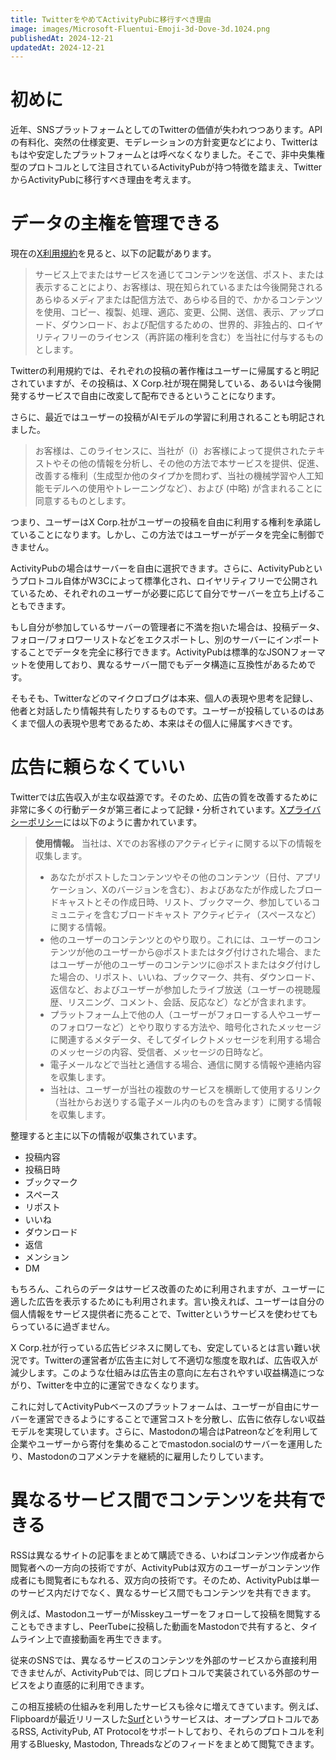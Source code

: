 ```yaml
---
title: TwitterをやめてActivityPubに移行すべき理由
image: images/Microsoft-Fluentui-Emoji-3d-Dove-3d.1024.png
publishedAt: 2024-12-21
updatedAt: 2024-12-21
---
```

# 初めに

近年、SNSプラットフォームとしてのTwitterの価値が失われつつあります。APIの有料化、突然の仕様変更、モデレーションの方針変更などにより、Twitterはもはや安定したプラットフォームとは呼べなくなりました。そこで、非中央集権型のプロトコルとして注目されているActivityPubが持つ特徴を踏まえ、TwitterからActivityPubに移行すべき理由を考えます。

# データの主権を管理できる

現在の[X利用規約](https://x.com/ja/tos)を見ると、以下の記載があります。

> サービス上でまたはサービスを通じてコンテンツを送信、ポスト、または表示することにより、お客様は、現在知られているまたは今後開発されるあらゆるメディアまたは配信方法で、あらゆる目的で、かかるコンテンツを使用、コピー、複製、処理、適応、変更、公開、送信、表示、アップロード、ダウンロード、および配信するための、世界的、非独占的、ロイヤリティフリーのライセンス（再許諾の権利を含む）を当社に付与するものとします。

Twitterの利用規約では、それぞれの投稿の著作権はユーザーに帰属すると明記されていますが、その投稿は、X Corp.社が現在開発している、あるいは今後開発するサービスで自由に改変して配布できるということになります。

さらに、最近ではユーザーの投稿がAIモデルの学習に利用されることも明記されました。

> お客様は、このライセンスに、当社が（i）お客様によって提供されたテキストやその他の情報を分析し、その他の方法で本サービスを提供、促進、改善する権利（生成型か他のタイプかを問わず、当社の機械学習や人工知能モデルへの使用やトレーニングなど）、および (中略) が含まれることに同意するものとします。

つまり、ユーザーはX Corp.社がユーザーの投稿を自由に利用する権利を承諾していることになります。しかし、この方法ではユーザーがデータを完全に制御できません。

ActivityPubの場合はサーバーを自由に選択できます。さらに、ActivityPubというプロトコル自体がW3Cによって標準化され、ロイヤリティフリーで公開されているため、それぞれのユーザーが必要に応じて自分でサーバーを立ち上げることもできます。

もし自分が参加しているサーバーの管理者に不満を抱いた場合は、投稿データ、フォロー/フォロワーリストなどをエクスポートし、別のサーバーにインポートすることでデータを完全に移行できます。ActivityPubは標準的なJSONフォーマットを使用しており、異なるサーバー間でもデータ構造に互換性があるためです。

そもそも、Twitterなどのマイクロブログは本来、個人の表現や思考を記録し、他者と対話したり情報共有したりするものです。ユーザーが投稿しているのはあくまで個人の表現や思考であるため、本来はその個人に帰属すべきです。

# 広告に頼らなくていい

Twitterでは広告収入が主な収益源です。そのため、広告の質を改善するために非常に多くの行動データが第三者によって記録・分析されています。[Xプライバシーポリシー](https://x.com/ja/privacy)には以下のように書かれています。

> **使用情報。** 当社は、Xでのお客様のアクティビティに関する以下の情報を収集します。
>
> -   あなたがポストしたコンテンツやその他のコンテンツ（日付、アプリケーション、Xのバージョンを含む）、およびあなたが作成したブロードキャストとその作成日時、リスト、ブックマーク、参加しているコミュニティを含むブロードキャスト アクティビティ（スペースなど）に関する情報。
> -   他のユーザーのコンテンツとのやり取り。これには、ユーザーのコンテンツが他のユーザーから@ポストまたはタグ付けされた場合、またはユーザーが他のユーザーのコンテンツに@ポストまたはタグ付けした場合の、リポスト、いいね、ブックマーク、共有、ダウンロード、返信など、およびユーザーが参加したライブ放送（ユーザーの視聴履歴、リスニング、コメント、会話、反応など）などが含まれます。
> -   プラットフォーム上で他の人（ユーザーがフォローする人やユーザーのフォロワーなど）とやり取りする方法や、暗号化されたメッセージに関連するメタデータ、そしてダイレクトメッセージを利用する場合のメッセージの内容、受信者、メッセージの日時など。  
> -   電子メールなどで当社と通信する場合、通信に関する情報や連絡内容を収集します。
> -   当社は、ユーザーが当社の複数のサービスを横断して使用するリンク（当社からお送りする電子メール内のものを含みます）に関する情報を収集します。

整理すると主に以下の情報が収集されています。

-   投稿内容
-   投稿日時
-   ブックマーク
-   スペース
-   リポスト
-   いいね
-   ダウンロード
-   返信
-   メンション
-   DM

もちろん、これらのデータはサービス改善のために利用されますが、ユーザーに適した広告を表示するためにも利用されます。言い換えれば、ユーザーは自分の個人情報をサービス提供者に売ることで、Twitterというサービスを使わせてもらっているに過ぎません。

X Corp.社が行っている広告ビジネスに関しても、安定しているとは言い難い状況です。Twitterの運営者が広告主に対して不適切な態度を取れば、広告収入が減少します。このような仕組みは広告主の意向に左右されやすい収益構造につながり、Twitterを中立的に運営できなくなります。

これに対してActivityPubベースのプラットフォームは、ユーザーが自由にサーバーを運営できるようにすることで運営コストを分散し、広告に依存しない収益モデルを実現しています。さらに、Mastodonの場合はPatreonなどを利用して企業やユーザーから寄付を集めることでmastodon.socialのサーバーを運用したり、Mastodonのコアメンテナを継続的に雇用したりしています。

# 異なるサービス間でコンテンツを共有できる

RSSは異なるサイトの記事をまとめて購読できる、いわばコンテンツ作成者から閲覧者への一方向の技術ですが、ActivityPubは双方のユーザーがコンテンツ作成者にも閲覧者にもなれる、双方向の技術です。そのため、ActivityPubは単一のサービス内だけでなく、異なるサービス間でもコンテンツを共有できます。

例えば、MastodonユーザーがMisskeyユーザーをフォローして投稿を閲覧することもできますし、PeerTubeに投稿した動画をMastodonで共有すると、タイムライン上で直接動画を再生できます。

従来のSNSでは、異なるサービスのコンテンツを外部のサービスから直接利用できませんが、ActivityPubでは、同じプロトコルで実装されている外部のサービスをより直感的に利用できます。

この相互接続の仕組みを利用したサービスも徐々に増えてきています。例えば、Flipboardが最近リリースした[Surf](https://surf.social/)というサービスは、オープンプロトコルであるRSS, ActivityPub, AT Protocolをサポートしており、それらのプロトコルを利用するBluesky, Mastodon, Threadsなどのフィードをまとめて閲覧できます。
